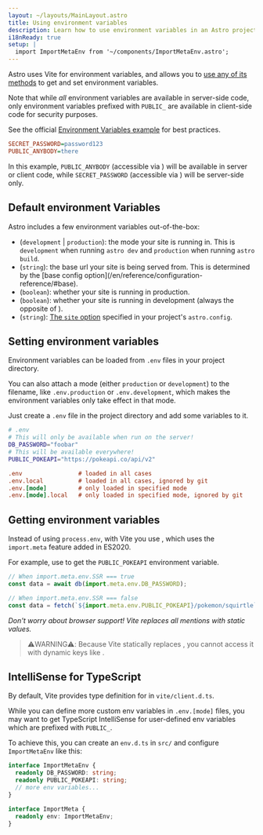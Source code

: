 ```yaml
---
layout: ~/layouts/MainLayout.astro
title: Using environment variables
description: Learn how to use environment variables in an Astro project.
i18nReady: true
setup: |
  import ImportMetaEnv from '~/components/ImportMetaEnv.astro';
---
```


Astro uses Vite for environment variables, and allows you to [use any of its methods](https://vitejs.dev/guide/env-and-mode.html) to get and set environment variables.

Note that while _all_ environment variables are available in server-side code, only environment variables prefixed with `PUBLIC_` are available in client-side code for security purposes.

See the official [Environment Variables example](https://github.com/withastro/astro/tree/main/examples/env-vars) for best practices.

```ini
SECRET_PASSWORD=password123
PUBLIC_ANYBODY=there
```
<p>
In this example, <code>PUBLIC_ANYBODY</code> (accessible via <ImportMetaEnv path=".PUBLIC_ANYBODY" />) will be available in server or client code, while <code>SECRET_PASSWORD</code> (accessible via <ImportMetaEnv path=".SECRET_PASSWORD" />) will be server-side only.
</p>

## Default environment Variables

Astro includes a few environment variables out-of-the-box:
<ul>
<li> <ImportMetaEnv path=".MODE" /> (<code>development</code> | <code>production</code>): the mode your site is running in. This is <code>development</code> when running <code>astro dev</code> and <code>production</code> when running <code>astro build</code>.</li>

<li> <ImportMetaEnv path=".BASE_URL" /> (<code>string</code>): the base url your site is being served from. This is determined by the [base config option](/en/reference/configuration-reference/#base).</li>

<li> <ImportMetaEnv path=".PROD" /> (<code>boolean</code>): whether your site is running in production.</li>

<li> <ImportMetaEnv path=".DEV" /> (<code>boolean</code>): whether your site is running in development (always the opposite of <ImportMetaEnv path=".PROD" />).</li>
<li><ImportMetaEnv path=".SITE" /> (<code>string</code>): <a href="/en/reference/configuration-reference/#site">The <code>site</code> option</a> specified in your project's <code>astro.config</code>.</li>
</ul>

## Setting environment variables

Environment variables can be loaded from `.env` files in your project directory.

You can also attach a mode (either `production` or `development`) to the filename, like `.env.production` or `.env.development`, which makes the environment variables only take effect in that mode.

Just create a `.env` file in the project directory and add some variables to it.

```bash
# .env
# This will only be available when run on the server!
DB_PASSWORD="foobar"
# This will be available everywhere!
PUBLIC_POKEAPI="https://pokeapi.co/api/v2"
```

```ini
.env                # loaded in all cases
.env.local          # loaded in all cases, ignored by git
.env.[mode]         # only loaded in specified mode
.env.[mode].local   # only loaded in specified mode, ignored by git
```

## Getting environment variables

<p>

Instead of using `process.env`, with Vite you use <ImportMetaEnv />, which uses the `import.meta` feature added in ES2020.
</p>
<p>

For example, use <ImportMetaEnv path=".PUBLIC_POKEAPI" /> to get the `PUBLIC_POKEAPI` environment variable.
</p>

```js
// When import.meta.env.SSR === true
const data = await db(import.meta.env.DB_PASSWORD);

// When import.meta.env.SSR === false
const data = fetch(`${import.meta.env.PUBLIC_POKEAPI}/pokemon/squirtle`);
```

_Don't worry about browser support! Vite replaces all <ImportMetaEnv /> mentions with static values._


> ⚠️WARNING⚠️:
> Because Vite statically replaces <ImportMetaEnv />, you cannot access it with dynamic keys like <ImportMetaEnv path="[key]" />.



## IntelliSense for TypeScript

<p>

By default, Vite provides type definition for <ImportMetaEnv /> in `vite/client.d.ts`. 
</p>

While you can define more custom env variables in `.env.[mode]` files, you may want to get TypeScript IntelliSense for user-defined env variables which are prefixed with `PUBLIC_`.

To achieve this, you can create an `env.d.ts` in `src/` and configure `ImportMetaEnv` like this:

```ts
interface ImportMetaEnv {
  readonly DB_PASSWORD: string;
  readonly PUBLIC_POKEAPI: string;
  // more env variables...
}

interface ImportMeta {
  readonly env: ImportMetaEnv;
}
```
